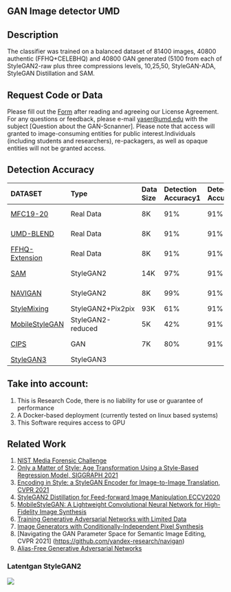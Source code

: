 ## GAN Image detector UMD


## Description


The classifier was trained on a balanced dataset of 81400 images, 40800 authentic (FFHQ+CELEBHQ) and 40800 GAN generated (5100 from each of StyleGAN2-raw plus three compressions levels, 10,25,50, StyleGAN-ADA, StyleGAN Distillation and SAM.


## Request Code or Data 

Please fill out the [Form](https://docs.google.com/forms/d/1NtHP5eo25rceqnirmTmfdJ3e6nltyu0wNIuNBrFk29I/prefill) after reading and agreeing our License Agreement. For any questions or feedback, please e-mail yaser@umd.edu with the subject [Question about the GAN-Scnanner]. Please note that access will granted to image-consuming entities for public interest.Individuals (including students and researchers), re-packagers, as well as opaque entities will not be granted access.

<font size="-4">


</font>


## Detection Accuracy 

| DATASET  | Type  | Data Size | Detection Accuracy1| Detection Accurcy2 | Notes |
| :------------ |:---------------|:-----|:-----|:-----|:-------|
| [MFC19-20](https://mfc.nist.gov/#pills-overview)  | Real Data | 8K | 91%|91% | Real-world diversity|
| [UMD-BLEND](https://mfc.nist.gov/#pills-overview)  | Real Data | 8K | 91%|91% | Real-world diversity|
| [FFHQ-Extension](https://mfc.nist.gov/#pills-overview)  | Real Data | 8K | 91%|91% | Real-world diversity|
| [SAM](https://github.com/yuval-alaluf/SAM) | StyleGAN2 |14K        |   97%|91% |  StyleGAN2-latentspace|
| [NAVIGAN](https://github.com/yandex-research/navigan) | StyleGAN2 | 8K | 99%|91%|StyleGAN2-latentspace|
| [StyleMixing](https://arxiv.org/abs/2003.03581)| StyleGAN2+Pix2pix | 93K|61%|91%| StyleGAN2+Pix2Pix|
| [MobileStyleGAN](https://arxiv.org/abs/2104.04767)| StyleGAN2-reduced| 5K | 42%|91% |StyleGAN2-varient|
| [CIPS](https://github.com/saic-mdal/CIPS)|GAN|7K|80%|91%|Non-CNN, positional Encoding|
| [StyleGAN3](https://nvlabs.github.io/alias-free-gan/)|StyleGAN3|||||




## Take into account:

1. This is Research Code, there is no liability for use or guarantee of performance 
2. A Docker-based deployment (currently tested on linux based systems)
4. This Software requires access to GPU 


## Related Work
1. [NIST Media Forensic Challenge](https://mfc.nist.gov/#pills-overview)
2. [Only a Matter of Style: Age Transformation Using a Style-Based Regression Model, SIGGRAPH 2021](https://github.com/yuval-alaluf/SAM)
3. [Encoding in Style: a StyleGAN Encoder for Image-to-Image Translation, CVPR 2021](https://github.com/eladrich/pixel2style2pixel)
4. [StyleGAN2 Distillation for Feed-forward Image Manipulation,ECCV2020](https://arxiv.org/abs/2003.03581)
5. [MobileStyleGAN: A Lightweight Convolutional Neural Network for High-Fidelity Image Synthesis](https://arxiv.org/abs/2104.04767)
6. [Training Generative Adversarial Networks with Limited Data](https://github.com/NVlabs/stylegan2-ada)
7. [Image Generators with Conditionally-Independent Pixel Synthesis](https://github.com/saic-mdal/CIPS)
8. [Navigating the GAN Parameter Space for Semantic Image Editing, CVPR 2021] (https://github.com/yandex-research/navigan)
9. [Alias-Free Generative Adversarial Networks](https://nvlabs.github.io/alias-free-gan/)


### Latentgan StyleGAN2
<img src="./latentgan.png">




